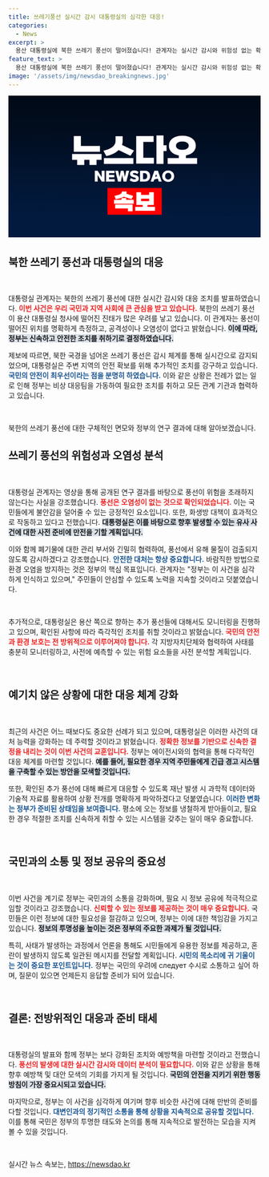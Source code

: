 ```yaml
---
title: 쓰레기풍선 실시간 감시 대통령실의 심각한 대응!
categories:
  - News
excerpt: >
  용산 대통령실에 북한 쓰레기 풍선이 떨어졌습니다! 관계자는 실시간 감시와 위험성 없는 확인을 밝혔으며, 추가 풍선에 대한 대응을 강화하고 있다고 전했습니다. 과연 그 뒤에 숨겨진 진실은?
feature_text: >
  용산 대통령실에 북한 쓰레기 풍선이 떨어졌습니다! 관계자는 실시간 감시와 위험성 없는 확인을 밝혔으며, 추가 풍선에 대한 대응을 강화하고 있다고 전했습니다. 과연 그 뒤에 숨겨진 진실은?
image: '/assets/img/newsdao_breakingnews.jpg'
---
```


<p><img src="/assets/img/newsdao_breakingnews.jpg" alt="cryptoinkorea 속보" /></p>

<h2 data-ke-size="size26">북한 쓰레기 풍선과 대통령실의 대응</h2>

<p data-ke-size="size16">&nbsp;</p>

<p>대통령실 관계자는 북한의 쓰레기 풍선에 대한 실시간 감시와 대응 조치를 발표하였습니다. <b><span style="color: #ee2323;">이번 사건은 우리 국민과 지역 사회에 큰 관심을 받고 있습니다.</span></b> 북한의 쓰레기 풍선이 용산 대통령실 청사에 떨어진 진태가 많은 우려를 낳고 있습니다. 이 관계자는 풍선이 떨어진 위치를 명확하게 측정하고, 공격성이나 오염성이 없다고 밝혔습니다. <b><span style="background-color: #21538527;">이에 따라, 정부는 신속하고 안전한 조치를 취하기로 결정하였습니다.</span></b> </p>

<p>제보에 따르면, 북한 국경을 넘어온 쓰레기 풍선은 감시 체계를 통해 실시간으로 감지되었으며, 대통령실은 주변 지역의 안전 확보를 위해 추가적인 조치를 강구하고 있습니다. <b><span style="color: #1a5490;">국민의 안전이 최우선이라는 점을 분명히 하였습니다.</span></b> 이와 같은 상황은 전례가 없는 일로 인해 정부는 비상 대응팀을 가동하여 필요한 조치를 취하고 모든 관계 기관과 협력하고 있습니다. </p>

<p data-ke-size="size16">&nbsp;</p>

<p>북한의 쓰레기 풍선에 대한 구체적인 면모와 정부의 연구 결과에 대해 알아보겠습니다.</p>

<h2 data-ke-size="size26">쓰레기 풍선의 위험성과 오염성 분석</h2>

<p data-ke-size="size16">&nbsp;</p>

<p>대통령실 관계자는 영상을 통해 공개된 연구 결과를 바탕으로 풍선이 위험을 초래하지 않는다는 사실을 강조했습니다. <b><span style="color: #ee2323;">풍선은 오염성이 없는 것으로 확인되었습니다.</span></b> 이는 국민들에게 불안감을 덜어줄 수 있는 긍정적인 요소입니다. 또한, 화생방 대책이 효과적으로 작동하고 있다고 전했습니다. <b><span style="background-color: #21538527;">대통령실은 이를 바탕으로 향후 발생할 수 있는 유사 사건에 대한 사전 준비에 만전을 기할 계획입니다.</span></b></p>

<p>이와 함께 폐기물에 대한 관리 부서와 긴밀히 협력하여, 풍선에서 유해 물질이 검출되지 않도록 감시하겠다고 강조했습니다. <b><span style="color: #1a5490;">안전한 대처는 항상 중요합니다.</span></b> 바람직한 방법으로 환경 오염을 방지하는 것은 정부의 핵심 목표입니다. 관계자는 "정부는 이 사건을 심각하게 인식하고 있으며," 주민들이 안심할 수 있도록 노력을 지속할 것이라고 덧붙였습니다. </p>

<p data-ke-size="size16">&nbsp;</p>

<p>추가적으로, 대통령실은 용산 쪽으로 향하는 추가 풍선들에 대해서도 모니터링을 진행하고 있으며, 확인된 사항에 따라 즉각적인 조치를 취할 것이라고 밝혔습니다. <b><span style="color: #ee2323;">국민의 안전과 환경 보호는 전 방위적으로 이루어져야 합니다.</span></b> 각 지방자치단체와 협력하여 사태를 충분히 모니터링하고, 사전에 예측할 수 있는 위험 요소들을 사전 분석할 계획입니다.</p>

<p data-ke-size="size16">&nbsp;</p>

<h2 data-ke-size="size26">예기치 않은 상황에 대한 대응 체계 강화</h2>

<p data-ke-size="size16">&nbsp;</p>

<p>최근의 사건은 어느 때보다도 중요한 선례가 되고 있으며, 대통령실은 이러한 사건의 대처 능력을 강화하는 데 주력할 것이라고 밝혔습니다. <b><span style="color: #ee2323;">정확한 정보를 기반으로 신속한 결정을 내리는 것이 이번 사건의 교훈입니다.</span></b> 정부는 에이전시와의 협력을 통해 다각적인 대응 체계를 마련할 것입니다. <b><span style="background-color: #21538527;">예를 들어, 필요한 경우 지역 주민들에게 긴급 경고 시스템을 구축할 수 있는 방안을 모색할 것입니다.</span></b></p>

<p>또한, 확인된 추가 풍선에 대해 빠르게 대응할 수 있도록 재난 발생 시 과학적 데이터와 기술적 자료를 활용하여 상황 전개를 명확하게 파악하겠다고 덧붙였습니다. <b><span style="color: #1a5490;">이러한 변화는 정부가 준비된 상태임을 보여줍니다.</span></b> 평소에 오는 정보를 냉철하게 받아들이고, 필요한 경우 적절한 조치를 신속하게 취할 수 있는 시스템을 갖추는 일이 매우 중요합니다.</p>

<p data-ke-size="size16">&nbsp;</p>

<h2 data-ke-size="size26">국민과의 소통 및 정보 공유의 중요성</h2>

<p data-ke-size="size16">&nbsp;</p>

<p>이번 사건을 계기로 정부는 국민과의 소통을 강화하며, 필요 시 정보 공유에 적극적으로 임할 것이라고 강조했습니다. <b><span style="color: #ee2323;">신뢰할 수 있는 정보를 제공하는 것이 매우 중요합니다.</span></b> 국민들은 이런 정보에 대한 필요성을 절감하고 있으며, 정부는 이에 대한 책임감을 가지고 있습니다. <b><span style="background-color: #21538527;">정보의 투명성을 높이는 것은 정부의 주요한 과제가 될 것입니다.</span></b></p>

<p>특히, 사태가 발생하는 과정에서 언론을 통해도 시민들에게 유용한 정보를 제공하고, 혼란이 발생하지 않도록 일관된 메시지를 전달할 계획입니다. <b><span style="color: #1a5490;">시민의 목소리에 귀 기울이는 것이 중요한 포인트입니다.</span></b> 정부는 국민의 우려에 следует 수시로 소통하고 싶어 하며, 질문이 있으면 언제든지 응답할 준비가 되어 있습니다.</p>

<p data-ke-size="size16">&nbsp;</p>

<h2 data-ke-size="size26">결론: 전방위적인 대응과 준비 태세</h2>

<p data-ke-size="size16">&nbsp;</p>

<p>대통령실의 발표와 함께 정부는 보다 강화된 조치와 예방책을 마련할 것이라고 전했습니다. <b><span style="color: #ee2323;">풍선의 발생에 대한 실시간 감시와 데이터 분석이 필요합니다.</span></b> 이와 같은 상황을 통해 향후 예방책 및 대안 모색의 기회를 가지게 될 것입니다. <b><span style="background-color: #21538527;">국민의 안전을 지키기 위한 행동 방침이 가장 중요시되고 있습니다.</span></b></p>

<p>마지막으로, 정부는 이 사건을 심각하게 여기며 향후 비슷한 사건에 대해 만반의 준비를 다할 것입니다. <b><span style="color: #1a5490;">대변인과의 정기적인 소통을 통해 상황을 지속적으로 공유할 것입니다.</span></b> 이를 통해 국민은 정부의 투명한 태도와 논의를 통해 지속적으로 발전하는 모습을 지켜볼 수 있을 것입니다. </p>

<p data-ke-size="size16">&nbsp;</p>
실시간 뉴스 속보는, <a href="https://newsdao.kr" rel="dofollow">https://newsdao.kr</a>


